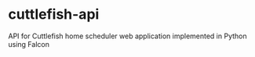 # cuttlefish-api
API for Cuttlefish home scheduler web application implemented in Python using Falcon

